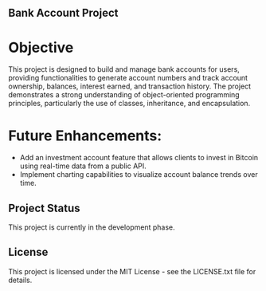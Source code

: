 ## Bank Account Project

# Objective
This project is designed to build and manage bank accounts for users, providing functionalities to generate account numbers and track account ownership, balances, interest earned, and transaction history. The project demonstrates a strong understanding of object-oriented programming principles, particularly the use of classes, inheritance, and encapsulation.

# Future Enhancements:
- Add an investment account feature that allows clients to invest in Bitcoin using real-time data from a public API.
- Implement charting capabilities to visualize account balance trends over time.

## Project Status
This project is currently in the development phase. 

## License
This project is licensed under the MIT License - see the LICENSE.txt file for details.